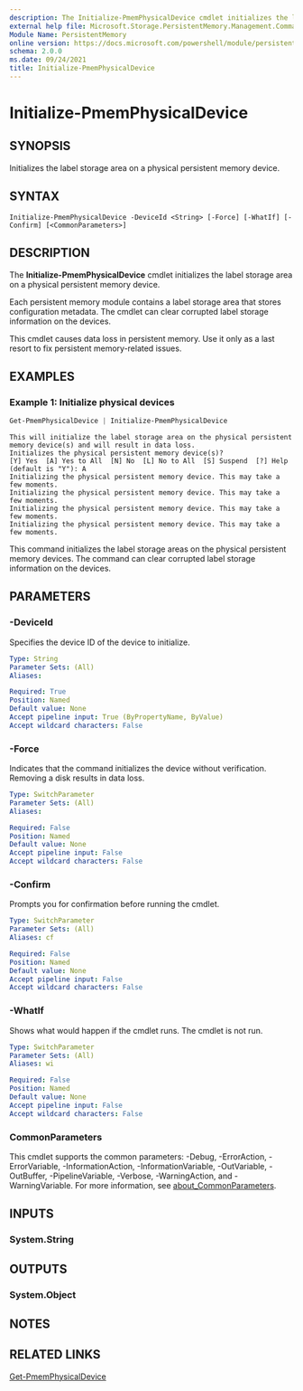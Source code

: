 ```yaml
---
description: The Initialize-PmemPhysicalDevice cmdlet initializes the label storage area on a physical persistent memory device.
external help file: Microsoft.Storage.PersistentMemory.Management.Commands.dll-Help.xml
Module Name: PersistentMemory
online version: https://docs.microsoft.com/powershell/module/persistentmemory/initialize-pmemphysicaldevice?view=windowsserver2022-ps&wt.mc_id=ps-gethelp
schema: 2.0.0
ms.date: 09/24/2021
title: Initialize-PmemPhysicalDevice
---
```


# Initialize-PmemPhysicalDevice

## SYNOPSIS
Initializes the label storage area on a physical persistent memory device.

## SYNTAX

```
Initialize-PmemPhysicalDevice -DeviceId <String> [-Force] [-WhatIf] [-Confirm] [<CommonParameters>]
```

## DESCRIPTION
The **Initialize-PmemPhysicalDevice** cmdlet initializes the label storage area on a physical persistent memory device.

Each persistent memory module contains a label storage area that stores configuration metadata.
The cmdlet can clear corrupted label storage information on the devices.

This cmdlet causes data loss in persistent memory.
Use it only as a last resort to fix persistent memory-related issues.

## EXAMPLES

### Example 1: Initialize physical devices
```powershell
Get-PmemPhysicalDevice | Initialize-PmemPhysicalDevice
```

```output
This will initialize the label storage area on the physical persistent memory device(s) and will result in data loss.
Initializes the physical persistent memory device(s)?
[Y] Yes  [A] Yes to All  [N] No  [L] No to All  [S] Suspend  [?] Help (default is "Y"): A
Initializing the physical persistent memory device. This may take a few moments.
Initializing the physical persistent memory device. This may take a few moments.
Initializing the physical persistent memory device. This may take a few moments.
Initializing the physical persistent memory device. This may take a few moments.
```

This command initializes the label storage areas on the physical persistent memory devices.
The command can clear corrupted label storage information on the devices.

## PARAMETERS

### -DeviceId
Specifies the device ID of the device to initialize.

```yaml
Type: String
Parameter Sets: (All)
Aliases:

Required: True
Position: Named
Default value: None
Accept pipeline input: True (ByPropertyName, ByValue)
Accept wildcard characters: False
```

### -Force
Indicates that the command initializes the device without verification.
Removing a disk results in data loss.

```yaml
Type: SwitchParameter
Parameter Sets: (All)
Aliases:

Required: False
Position: Named
Default value: None
Accept pipeline input: False
Accept wildcard characters: False
```

### -Confirm
Prompts you for confirmation before running the cmdlet.

```yaml
Type: SwitchParameter
Parameter Sets: (All)
Aliases: cf

Required: False
Position: Named
Default value: None
Accept pipeline input: False
Accept wildcard characters: False
```

### -WhatIf
Shows what would happen if the cmdlet runs.
The cmdlet is not run.

```yaml
Type: SwitchParameter
Parameter Sets: (All)
Aliases: wi

Required: False
Position: Named
Default value: None
Accept pipeline input: False
Accept wildcard characters: False
```

### CommonParameters
This cmdlet supports the common parameters: -Debug, -ErrorAction, -ErrorVariable, -InformationAction, -InformationVariable, -OutVariable, -OutBuffer, -PipelineVariable, -Verbose, -WarningAction, and -WarningVariable. For more information, see [about_CommonParameters](http://go.microsoft.com/fwlink/?LinkID=113216).

## INPUTS

### System.String

## OUTPUTS

### System.Object

## NOTES

## RELATED LINKS

[Get-PmemPhysicalDevice](Get-PmemPhysicalDevice.md)
